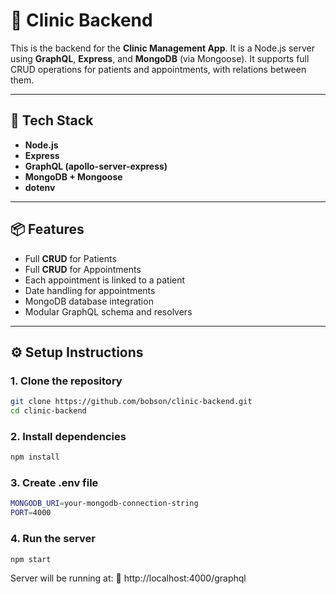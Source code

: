 # 🏥 Clinic Backend

This is the backend for the **Clinic Management App**. It is a Node.js server using **GraphQL**, **Express**, and **MongoDB** (via Mongoose). It supports full CRUD operations for patients and appointments, with relations between them.

---

## 🚀 Tech Stack

- **Node.js**
- **Express**
- **GraphQL (apollo-server-express)**
- **MongoDB + Mongoose**
- **dotenv**

---

## 📦 Features

- Full **CRUD** for Patients
- Full **CRUD** for Appointments
- Each appointment is linked to a patient
- Date handling for appointments
- MongoDB database integration
- Modular GraphQL schema and resolvers

---

## ⚙️ Setup Instructions

### 1. Clone the repository

```bash
git clone https://github.com/bobson/clinic-backend.git
cd clinic-backend

```

### 2. Install dependencies

```bash
npm install
```

### 3. Create .env file

```bash
MONGODB_URI=your-mongodb-connection-string
PORT=4000
```

### 4. Run the server

```bash
npm start
```

Server will be running at:
📍 http://localhost:4000/graphql
